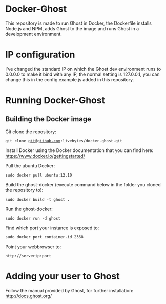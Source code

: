# Docker-Ghost
This repository is made to run Ghost in Docker, the Dockerfile installs Node.js and NPM, adds Ghost to the image and runs Ghost in a development environment.

# IP configuration
I've changed the standard IP on which the Ghost dev environment runs to 0.0.0.0 to make it bind with any IP, the normal setting is 127.0.0.1, you can change this in the config.example.js added in this repository.

# Running Docker-Ghost

## Building the Docker image
Git clone the repository: 

<code>git clone git@github.com:livebytes/docker-ghost.git</code>

Install Docker using the Docker documentation that you can find here: https://www.docker.io/gettingstarted/

Pull the ubuntu Docker:

<code>sudo docker pull ubuntu:12.10</code>

Build the ghost-docker (execute command below in the folder you cloned the repository to):

<code>sudo docker build -t ghost .</code>

Run the ghost-docker:

<code>sudo docker run -d ghost</code>

Find which port your instance is exposed to:

<code>sudo docker port container-id 2368</code>

Point your webbrowser to:

<code>http://serverip:port</code>

# Adding your user to Ghost
Follow the manual provided by Ghost, for further installation: http://docs.ghost.org/
